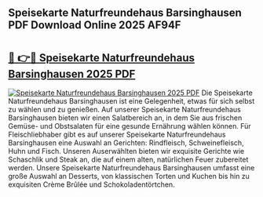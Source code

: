 ## Speisekarte Naturfreundehaus Barsinghausen PDF Download Online 2025 AF94F

# <h2><a href="http://gc6jc9.nevu.top/?p=Speisekarte+Naturfreundehaus+Barsinghausen">🔗 👉🔴 Speisekarte Naturfreundehaus Barsinghausen 2025 PDF</a></h2>

[![Speisekarte Naturfreundehaus Barsinghausen 2025 PDF](https://i.imgur.com/dBaPXMq.png)](http://gc6jc9.nevu.top/?p=Speisekarte+Naturfreundehaus+Barsinghausen)
Die Speisekarte Naturfreundehaus Barsinghausen ist eine Gelegenheit, etwas für sich selbst zu wählen und zu genießen. Auf unserer Speisekarte Naturfreundehaus Barsinghausen bieten wir einen Salatbereich an, in dem Sie aus frischen Gemüse- und Obstsalaten für eine gesunde Ernährung wählen können. Für Fleischliebhaber gibt es auf unserer Speisekarte Naturfreundehaus Barsinghausen eine Auswahl an Gerichten: Rindfleisch, Schweinefleisch, Huhn und Fisch. Unseren Auserwählten bieten wir exquisite Gerichte wie Schaschlik und Steak an, die auf einem alten, natürlichen Feuer zubereitet werden. Unsere Speisekarte Naturfreundehaus Barsinghausen umfasst eine große Auswahl an Desserts, von klassischen Torten und Kuchen bis hin zu exquisiten Crème Brûlée und Schokoladentörtchen.
